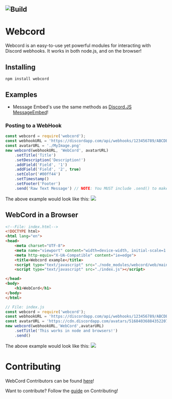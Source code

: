 ![Build](https://github.com/ITS-NIGHTOWL/Webcord/workflows/TypeScript%20CI/badge.svg)
--------------------------------------------------------------------------------------------
# Webcord
Webcord is an easy-to-use yet powerful modules for interacting with Discord webhooks. It works in both node.js, and on the browser!

## Installing

```
npm install webcord
```

## Examples

* Message Embed's use the same methods as [Discord.JS MessageEmbed](https://discord.js.org/#/docs/main/stable/class/MessageEmbed)!

### Posting to a WebHook
```js
const webcord = require('webcord');
const webhookURL = 'https://discordapp.com/api/webhooks/123456789/ABCDEFGHIJKLMNOPQRSTUZWXYZ'
const avatarURL = './MyImage.png'
new webcord(webhookURL, 'WebCord', avatarURL)
    .setTitle('Title')
    .setDescription('Description!')
    .addField('Field', '1')
    .addField('Field', '2', true)
    .setColor('#00ff44')
    .setTimestamp()
    .setFooter('Footer')
    .send('Raw Text Message') // NOTE: You MUST include .send() to make the WebHook POST request, but you do not have to include any arguments if you don't want to!
```
The above example would look like this:
<img src='https://cdn.discordapp.com/attachments/580515184184131584/707843551719063633/unknown.png'>

## WebCord in a Browser

```html
<!--File: index.html-->
<!DOCTYPE html>
<html lang="en">
<head>
	<meta charset="UTF-8">
	<meta name="viewport" content="width=device-width, initial-scale=1.0">
	<meta http-equiv="X-UA-Compatible" content="ie=edge">
    <title>Webcord example</title>
    <script type="text/javascript" src="./node_modules/webcord/web/main.js"></script>
	<script type="text/javascript" src="./index.js"></script>

</head>
<body>
	<h1>WebCord</h1>
</body>
</html>
```
```js
// File: index.js
const webcord = require('webcord');
const webhookURL = 'https://discordapp.com/api/webhooks/123456789/ABCDEFGHIJKLMNOPQRSTUZWXYZ'
const avatarURL = 'https://cdn.discordapp.com/avatars/516840368843522073/1040b30414894c8e427ccae7a96d3718.webp?size=128'
new webcord(webhookURL,'WebCord',avatarURL)
	.setTitle('This works in node and browsers!')
	.send()
```
The above example would look like this:
<img src='https://cdn.discordapp.com/attachments/580515184184131584/707844501888172063/unknown.png'>

# Contributing
WebCord Contributors can be found [here](https://github.com/ITS-NIGHTOWL/Webcord/graphs/contributors)!

Want to contribute? Follow the [guide](https://github.com/ITS-NIGHTOWL/Webcord/blob/master/CONTRIBUTING.md) on Contributing!
